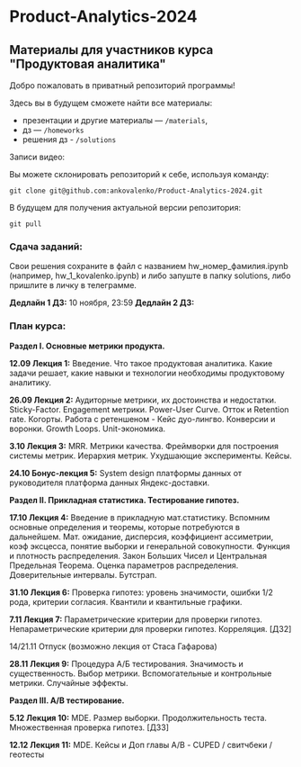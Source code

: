 # Product-Analytics-2024

## Материалы для участников курса "Продуктовая аналитика"

Добро пожаловать в приватный репозиторий программы! 

Здесь вы в будущем сможете найти все материалы:

- презентации и другие материалы — `/materials`,
- дз — `/homeworks`
- решения дз - `/solutions`

  
Записи видео:  


 
Вы можете склонировать репозиторий к себе, используя команду:

`git clone git@github.com:ankovalenko/Product-Analytics-2024.git`

В будущем для получения актуальной версии репозитория:

`git pull`
 

### Сдача заданий:
Свои решения сохраните в файл с названием hw_номер_фамилия.ipynb (например, hw_1_kovalenko.ipynb) и либо запуште в папку solutions, либо пришлите в личку в телеграмме.

**Дедлайн 1 ДЗ:**  10 ноября, 23:59
**Дедлайн 2 ДЗ:**  


### План курса:

**Раздел I. Основные метрики продукта.**

**12.09 Лекция 1:** Введение. Что такое продуктовая аналитика. Какие задачи решает, какие навыки и технологии необходимы продуктовому аналитику.

**26.09 Лекция 2:** Аудиторные метрики, их достоинства и недостатки. Sticky-Factor.  Engagement метрики. Power-User Curve. Отток и Retention rate. Когорты. Работа с ретеншеном - Кейс дуо-лингво.  Конверсии и воронки. Growth Loops. Unit-экономика.

**3.10 Лекция 3:** MRR. Метрики качества. Фреймворки для построения системы метрик. Иерархия метрик. Ухудшающие эксперименты. Кейсы.

**24.10 Бонус-лекция 5:** System design платформы данных от руководителя платформа данных Яндекс-доставки.

**Раздел II. Прикладная статистика. Тестирование гипотез.**

**17.10 Лекция 4:** Введение в прикладную мат.статистику. Вспомним основные определения и теоремы, которые потребуются в дальнейшем. Мат. ожидание, дисперсия, коэффициент ассиметрии, коэф эксцесса, понятие выборки и генеральной совокупности. Функция и плотность распределения. Закон Больших Чисел и Центральная Предельная Теорема. Оценка параметров распределения. Доверительные интервалы. Бутстрап.

**31.10 Лекция 6:** Проверка гипотез: уровень значимости, ошибки 1/2 рода, критерии согласия. Квантили и квантильные графики.

**7.11 Лекция 7:** Параметрические критерии для проверки гипотез.  Непараметрические критерии для проверки гипотез. Корреляция. [ДЗ2]

14/21.11 Отпуск (возможно лекция от Стаса Гафарова)

**28.11 Лекция 9:** Процедура А/Б тестирования. Значимость и существенность. Выбор метрики. Вспомогательные и контрольные метрики. Случайные эффекты.

**Раздел III. А/B тестирование.**

**5.12 Лекция 10:** MDE. Размер выборки. Продолжительность теста. Множественная проверка гипотез. [ДЗ3]

**12.12 Лекция 11:** MDE. Кейсы и Доп главы A/B - СUPED / свитчбеки / геотесты 

